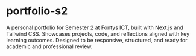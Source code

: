 # portfolio-s2
A personal portfolio for Semester 2 at Fontys ICT, built with Next.js and Tailwind CSS. Showcases projects, code, and reflections aligned with key learning outcomes. Designed to be responsive, structured, and ready for academic and professional review.

